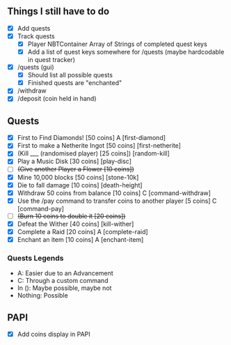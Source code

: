 ## Things I still have to do

- [X] Add quests
- [X] Track quests
  - [X] Player NBTContainer Array of Strings of completed quest keys
  - [X] Add a list of quest keys somewhere for /quests (maybe hardcodable in quest tracker)
- [X] /quests (gui)
  - [X] Should list all possible quests
  - [X] Finished quests are "enchanted"
- [X] /withdraw <amount>
- [X] /deposit (coin held in hand)

## Quests
- [X] First to Find Diamonds! [50 coins] A [first-diamond]
- [X] First to make a Netherite Ingot [50 coins] [first-netherite]
- [X] (Kill ___ (randomised player) [25 coins]) [random-kill]
- [X] Play a Music Disk [30 coins] [play-disc]
- [ ] ~~(Give another Player a Flower [10 coins])~~
- [X] Mine 10,000 blocks [50 coins] [stone-10k]
- [X] Die to fall damage [10 coins] [death-height]
- [X] Withdraw 50 coins from balance [10 coins] C [command-withdraw]
- [X] Use the /pay command to transfer coins to another player [5 coins] C [command-pay]
- [ ] ~~(Burn 10 coins to double it [20 coins])~~
- [X] Defeat the Wither [40 coins] [kill-wither]
- [X] Complete a Raid [20 coins] A [complete-raid]
- [X] Enchant an item [10 coins] A [enchant-item]

### Quests Legends
- A: Easier due to an Advancement
- C: Through a custom command
- In (): Maybe possible, maybe not
- Nothing: Possible

## PAPI
- [x] Add coins display in PAPI